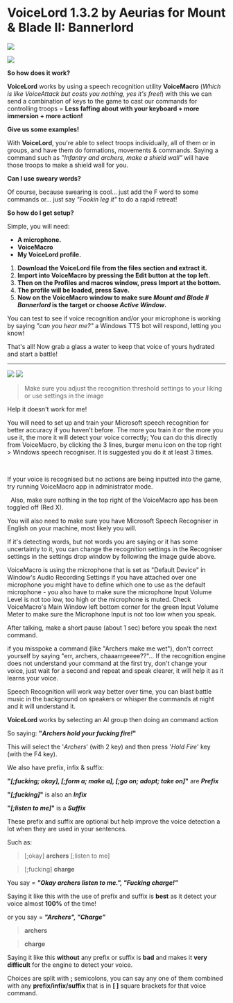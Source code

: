 # VoiceLord 1.3.2 by Aeurias for Mount & Blade II: Bannerlord

![](https://i.imgur.com/Qd7BNMq.png)

![](https://i.imgur.com/ByrmX54.png)

**So how does it work?**

**VoiceLord** works by using a speech recognition utility **VoiceMacro** (*Which is like VoiceAttack but costs you nothing, yes it's free!*) with this we can send a combination of keys to the game to cast our commands for controlling troops = **Less faffing about with your keyboard + more immersion + more action!**


**Give us some examples!**

With **VoiceLord**, you're able to select troops individually, all of them or in groups, and have them do formations, movements & commands.
Saying a command such as *"Infantry and archers, make a shield wall"* will have those troops to make a shield wall for you.


**Can I use sweary words?**

Of course, because swearing is cool... just add the F word to some commands or... just say *"Fookin leg it"* to do a rapid retreat!


**So how do I get setup?**

Simple, you will need:

+ **A microphone.**
+ **VoiceMacro**
+ **My VoiceLord profile.**

1. **Download the VoiceLord file from the files section and extract it.**
2. **Import into VoiceMacro by pressing the Edit button at the top left.**
3. **Then on the Profiles and macros window, press Import at the bottom.**
4. **The profile will be loaded, press Save.**
5. **Now on the VoiceMacro window to make sure *Mount and Blade II Bannerlord* is the target or choose *Active Window*.**

You can test to see if voice recognition and/or your microphone is working by saying *"can you hear me?"* a Windows TTS bot will respond, letting you know!

That's all! Now grab a glass a water to keep that voice of yours hydrated and start a battle!

------


![](https://i.imgur.com/xSPwsoH.png) ![](https://i.imgur.com/ChuaPkA.png) 
> Make sure you adjust the recognition threshold settings to your liking or use settings in the image

Help it doesn't work for me!

You will need to set up and train your Microsoft speech recognition for better accuracy if you haven't before. The more you train it or the more you use it, the more it will detect your voice correctly; You can do this directly from VoiceMacro, by clicking the 3 lines, burger menu icon on the top right > Windows speech recogniser. It is suggested you do it at least 3 times.

﻿


If your voice is recognised but no actions are being inputted into the game, try running VoiceMacro app in administrator mode.

﻿ ﻿﻿
Also, make sure nothing in the top right of the VoiceMacro app has been toggled off (Red X).


You will also need to make sure you have Microsoft Speech Recogniser in English on your machine, most likely you will.


If it's detecting words, but not words you are saying or it has some uncertainty to it, you can change the recognition settings in the Recogniser settings in the settings drop window by following the image guide above.


VoiceMacro is using the microphone that is set as "Default Device" in Window's Audio Recording Settings if you have attached over one microphone you might have to define which one to use as the default microphone - you also have to make sure the microphone Input Volume Level is not too low, too high or the microphone is muted. Check VoiceMacro's Main Window left bottom corner for the green Input Volume Meter to make sure the Microphone Input is not too low when you speak.

After talking, make a short pause (about 1 sec) before you speak the next command.

if you misspoke a command (like "Archers make me wet"), don't correct yourself by saying "err, archers, chaaarrgeeee??"...
If the recognition engine does not understand your command at the first try, don't change your voice, just wait for a second and repeat and speak clearer, it will help it as it learns your voice.


Speech Recognition will work way better over time, you can blast battle music in the background on speakers or whisper the commands at night and it will understand it.

**VoiceLord** works by selecting an AI group then doing an command action

So saying: **"*Archers hold your fucking fire!*"** 

This will select the '*Archers*' (with 2 key) and then press '*Hold Fire*' key (with the F4 key).

We also have prefix, infix & suffix:

**"*[;fucking; okay], [;form a; make a], [;go on; adopt; take on]*"** are ***Prefix***

**"*[;fucking]*"** is also an ***Infix***

**"*[;listen to me]*"** is a ***Suffix***
 
These prefix and suffix are optional but help improve the voice detection a lot when they are used in your sentences.

Such as:

> [;okay] **archers** [;listen to me] 

> [;fucking] **charge**

You say = ***"Okay archers listen to me.", "Fucking charge!"*** 

Saying it like this with the use of prefix and suffix is **best** as it detect your voice almost **100%** of the time!


or you say = ***"Archers", "Charge"***

> **archers**

> **charge**


Saying it like this **without** any prefix or suffix is **bad** and makes it **very difficult** for the engine to detect your voice.

Choices are split with  **;** semicolons, you can say any one of them combined with any **prefix/infix/suffix** that is in **[  ]** square brackets for that voice command.
